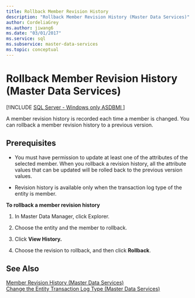 ```yaml
---
title: Rollback Member Revision History
description: "Rollback Member Revision History (Master Data Services)"
author: CordeliaGrey
ms.author: jiwang6
ms.date: "03/01/2017"
ms.service: sql
ms.subservice: master-data-services
ms.topic: conceptual
---
```

# Rollback Member Revision History (Master Data Services)

[!INCLUDE [SQL Server - Windows only ASDBMI  ](../includes/applies-to-version/sql-windows-only-asdbmi.md)]

  A member revision history is recorded each time a member is changed. You can rollback a member revision history to a previous version.  
  
## Prerequisites  
  
-   You must have permission to update at least one of the attributes of the selected member. When you rollback a revision history, all the attribute values that can be updated will be rolled back to the previous version values.  
  
-   Revision history is available only when the transaction log type of the entity is member.  
  
 **To rollback a member revision history**  
  
1.  In Master Data Manager, click Explorer.  
  
2.  Choose the entity and the member to rollback.  
  
3.  Click **View History.**  
  
4.  Choose the revision to rollback, and then click **Rollback**.  
  
## See Also  
 [Member Revision History &#40;Master Data Services&#41;](../master-data-services/member-revision-history-master-data-services.md)   
 [Change the Entity Transaction Log Type &#40;Master Data Services&#41;](../master-data-services/change-the-entity-transaction-log-type-master-data-services.md)  
  
  
